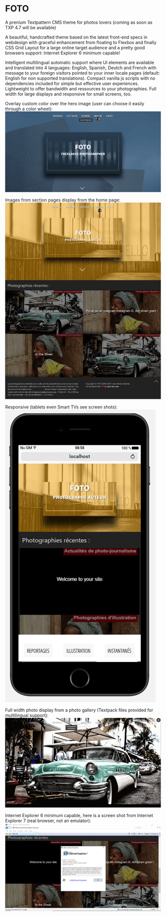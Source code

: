 # FOTO
A prenium Textpattern CMS theme for photos lovers (coming as soon as TXP 4.7 will be available)

A beautiful, handcrafted theme based on the latest front-end specs in webdesign with graceful enhancement from floating to Flexbox and finally CSS Grid Layout for a large online target audience and a pretty good browsers support: Internet Explorer 6 minimum capable!

Intelligent multilingual automatic support where UI elements are available and translated into 4 languages: English, Spanish, Deutch and French with message to your foreign visitors pointed to your inner locale pages (default: English for non supported translations).
Compact vanilla js scripts with no dependencies included for simple but effective user experiences.
Lightweight to offer bandwidth and ressources to your photographies.
Full width for large displays and responsive for small screens, too.

Overlay custom color over the hero image (user can choose it easily through a color wheel):
![FOTO Theme for Textattern CMS 4.7+](https://raw.githubusercontent.com/cara-tm/FOTO/master/FOTO-theme-sample-2.png)

Images from section pages display from the home page:
![FOTO Theme for Textattern CMS 4.7+](https://raw.githubusercontent.com/cara-tm/FOTO/master/FOTO-theme.png)

Responsive (tablets even Smart TVs see screen shots):
![FOTO Theme for Textattern CMS 4.7+](https://raw.githubusercontent.com/cara-tm/FOTO/master/FOTO-theme-iphone7-plus.png)

Full width photo display from a photo gallery (Textpack files provided for multilingual support):
![FOTO Theme for Textattern CMS 4.7+](https://raw.githubusercontent.com/cara-tm/FOTO/master/FOTO-theme-gallery.png)

Internet Explorer 6 minimum capable, here is a screen shot from Internet Explorer 7 (real browser, not an emulator):
![FOTO Theme for Textattern CMS 4.7+](https://raw.githubusercontent.com/cara-tm/FOTO/master/FOTO-theme-ie7.png)
